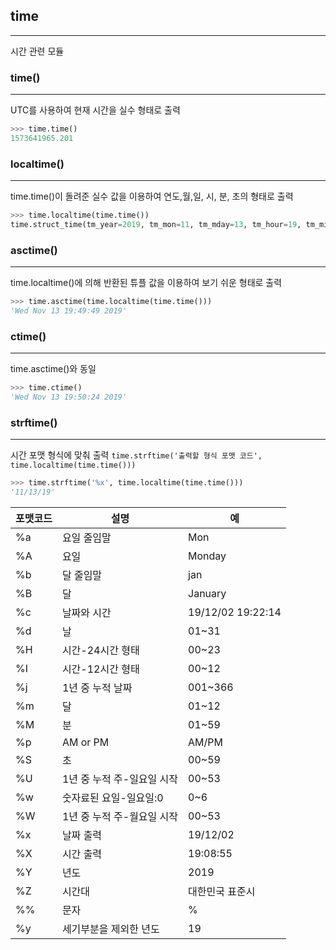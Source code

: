 ## time
---
시간 관련 모듈

### time()
---
UTC를 사용하여 현재 시간을 실수 형태로 출력
```python
>>> time.time()
1573641965.201
```

### localtime()
---
time.time()이 돌려준 실수 값을 이용하여 연도,월,일, 시, 분, 초의 형태로 출력
```python
>>> time.localtime(time.time())
time.struct_time(tm_year=2019, tm_mon=11, tm_mday=13, tm_hour=19, tm_min=47, tm_sec=21, tm_wday=2, tm_yday=317, tm_isdst=0)
```

### asctime()
---
time.localtime()에 의해 반환된 튜플 값을 이용하여 보기 쉬운 형태로 출력
```python
>>> time.asctime(time.localtime(time.time()))
'Wed Nov 13 19:49:49 2019'
```

### ctime()
---
time.asctime()와 동일
```python
>>> time.ctime()
'Wed Nov 13 19:50:24 2019'
```

### strftime()
---
시간 포맷 형식에 맞춰 출력
`time.strftime('출력할 형식 포맷 코드', time.localtime(time.time()))`
```python
>>> time.strftime('%x', time.localtime(time.time()))
'11/13/19'
```

|포맷코드|설명|예|
|---|---|---|
|%a|요일 줄임말|Mon|
|%A|요일|Monday|
|%b|달 줄임말|jan|
|%B|달|January|
|%c|날짜와 시간|19/12/02 19:22:14|
|%d|날|01~31|
|%H|시간-24시간 형태|00~23|
|%I|시간-12시간 형태|00~12|
|%j|1년 중 누적 날짜|001~366|
|%m|달|01~12|
|%M|분|01~59|
|%p|AM or PM|AM/PM|
|%S|초|00~59|
|%U|1년 중 누적 주-일요일 시작|00~53|
|%w|숫자료된 요일-일요일:0|0~6|
|%W|1년 중 누적 주-월요일 시작|00~53|
|%x|날짜 출력|19/12/02|
|%X|시간 출력|19:08:55|
|%Y|년도|2019|
|%Z|시간대|대한민국 표준시
|%%|문자|%|
|%y|세기부분을 제외한 년도|19|

